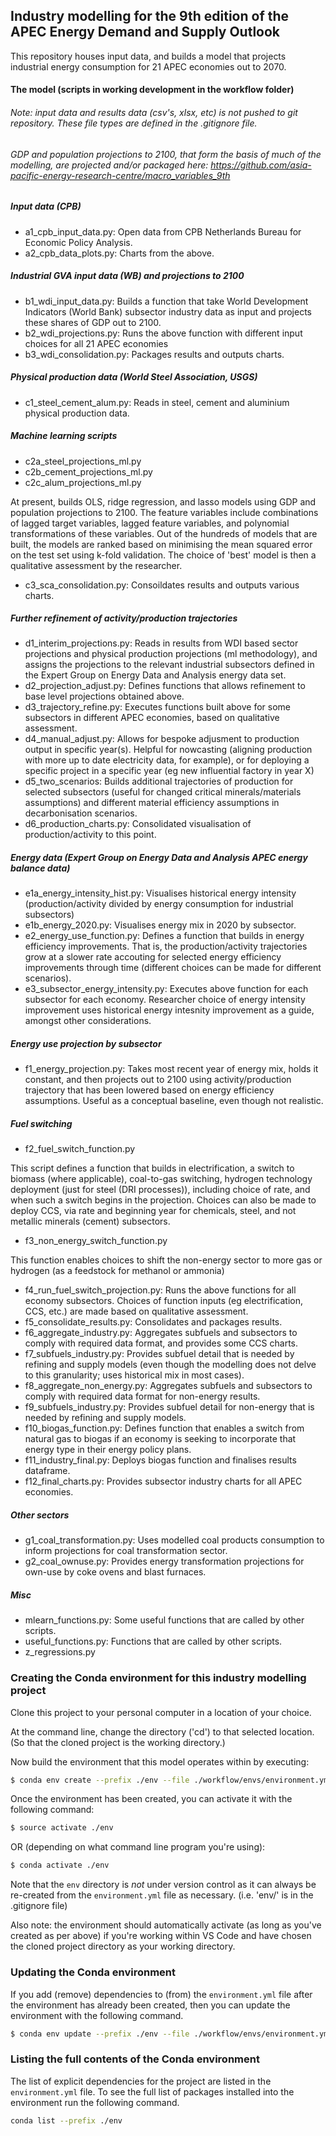 ## Industry modelling for the 9th edition of the APEC Energy Demand and Supply Outlook

This repository houses input data, and builds a model that projects industrial energy consumption for 21 APEC economies out to 2070. 

#### The model (scripts in working development in the workflow folder)
###### Note: input data and results data (csv's, xlsx, etc) is not pushed to git repository. These file types are defined in the .gitignore file. 
###### GDP and population projections to 2100, that form the basis of much of the modelling, are projected and/or packaged here: https://github.com/asia-pacific-energy-research-centre/macro_variables_9th

##### Input data (CPB)
- a1_cpb_input_data.py: Open data from CPB Netherlands Bureau for Economic Policy Analysis.
- a2_cpb_data_plots.py: Charts from the above.
##### Industrial GVA input data (WB) and projections to 2100 
- b1_wdi_input_data.py: Builds a function that take World Development Indicators (World Bank) subsector industry data as input and projects these shares of GDP out to 2100.
- b2_wdi_projections.py: Runs the above function with different input choices for all 21 APEC economies
- b3_wdi_consolidation.py: Packages results and outputs charts.
##### Physical production data (World Steel Association, USGS)
- c1_steel_cement_alum.py: Reads in steel, cement and aluminium physical production data.
##### Machine learning scripts
- c2a_steel_projections_ml.py
- c2b_cement_projections_ml.py
- c2c_alum_projections_ml.py

At present, builds OLS, ridge regression, and lasso models using GDP and population projections to 2100. 
The feature variables include combinations of lagged target variables, lagged feature variables, and polynomial transformations of these variables. Out of the hundreds of models that are built, the models are ranked based on minimising the mean squared error on the test set using k-fold validation.
The choice of 'best' model is then a qualitative assessment by the researcher.

- c3_sca_consolidation.py: Consoildates results and outputs various charts.

##### Further refinement of activity/production trajectories
- d1_interim_projections.py: Reads in results from WDI based sector projections and physical production projections (ml methodology), and assigns the projections to the relevant industrial subsectors defined in the Expert Group on Energy Data and Analysis energy data set.
- d2_projection_adjust.py: Defines functions that allows refinement to base level projections obtained above.
- d3_trajectory_refine.py: Executes functions built above for some subsectors in different APEC economies, based on qualitative assessment.
- d4_manual_adjust.py: Allows for bespoke adjusment to production output in specific year(s). Helpful for nowcasting (aligning production with more up to date electricity data, for example), or for deploying a specific project in a specific year (eg new influential factory in year X)
- d5_two_scenarios: Builds additional trajectories of production for selected subsectors (useful for changed critical minerals/materials assumptions) and different material efficiency assumptions in decarbonisation scenarios.
- d6_production_charts.py: Consolidated visualisation of production/activity to this point.

##### Energy data (Expert Group on Energy Data and Analysis APEC energy balance data) 
- e1a_energy_intensity_hist.py: Visualises historical energy intensity (production/activity divided by energy consumption for industrial subsectors)
- e1b_energy_2020.py: Visualises energy mix in 2020 by subsector.
- e2_energy_use_function.py: Defines a function that builds in energy efficiency improvements. That is, the production/activity trajectories grow at a slower rate accouting for selected energy efficiency improvements through time (different choices can be made for different scenarios).
- e3_subsector_energy_intensity.py: Executes above function for each subsector for each economy. Researcher choice of energy intensity improvement uses historical energy intesnity improvement as a guide, amongst other considerations.

##### Energy use projection by subsector
- f1_energy_projection.py: Takes most recent year of energy mix, holds it constant, and then projects out to 2100 using activity/production trajectory that has been lowered based on energy efficiency assumptions. Useful as a conceptual baseline, even though not realistic.

##### Fuel switching
- f2_fuel_switch_function.py

This script defines a function that builds in electrification, a switch to biomass (where applicable), coal-to-gas switching, hydrogen technology deployment (just for steel (DRI processes)), including choice of rate, and when such a switch begins in the projection. Choices can also be made to deploy CCS, via rate and beginning year for chemicals, steel, and not metallic minerals (cement) subsectors.
- f3_non_energy_switch_function.py

This function enables choices to shift the non-energy sector to more gas or hydrogen (as a feedstock for methanol or ammonia)
- f4_run_fuel_switch_projection.py: Runs the above functions for all economy subsectors. Choices of function inputs (eg electrification, CCS, etc.) are made based on qualitative assessment.
- f5_consolidate_results.py: Consolidates and packages results.
- f6_aggregate_industry.py: Aggregates subfuels and subsectors to comply with required data format, and provides some CCS charts.
- f7_subfuels_industry.py: Provides subfuel detail that is needed by refining and supply models (even though the modelling does not delve to this granularity; uses historical mix in most cases).
- f8_aggregate_non_energy.py: Aggregates subfuels and subsectors to comply with required data format for non-energy results.
- f9_subfuels_industry.py: Provides subfuel detail for non-energy that is needed by refining and supply models.
- f10_biogas_function.py: Defines function that enables a switch from natural gas to biogas if an economy is seeking to incorporate that energy type in their energy policy plans.
- f11_industry_final.py: Deploys biogas function and finalises results dataframe.
- f12_final_charts.py: Provides subsector industry charts for all APEC economies.

##### Other sectors
- g1_coal_transformation.py: Uses modelled coal products consumption to inform projections for coal transformation sector.
- g2_coal_ownuse.py: Provides energy transformation projections for own-use by coke ovens and blast furnaces.

##### Misc
- mlearn_functions.py: Some useful functions that are called by other scripts.
- useful_functions.py: Functions that are called by other scripts.
- z_regressions.py

### Creating the Conda environment for this industry modelling project

Clone this project to your personal computer in a location of your choice.

At the command line, change the directory ('cd') to that selected location.
(So that the cloned project is the working directory.)

Now build the environment that this model operates within by executing:

```bash
$ conda env create --prefix ./env --file ./workflow/envs/environment.yml
```

Once the environment has been created, you can activate it with the following command:

```bash
$ source activate ./env
```

OR (depending on what command line program you're using):

```bash
$ conda activate ./env
```

Note that the `env` directory is *not* under version control as it can always be re-created from 
the `environment.yml` file as necessary.
(i.e. 'env/' is in the .gitignore file)
 
Also note: the environment should automatically activate (as long as you've created as per above) if you're working within VS Code and have chosen the cloned project directory as your working directory.

### Updating the Conda environment

If you add (remove) dependencies to (from) the `environment.yml` file after the environment has 
already been created, then you can update the environment with the following command.

```bash
$ conda env update --prefix ./env --file ./workflow/envs/environment.yml --prune
```

### Listing the full contents of the Conda environment

The list of explicit dependencies for the project are listed in the `environment.yml` file. To see the full list of packages installed into the environment run the following command.

```bash
conda list --prefix ./env
```

